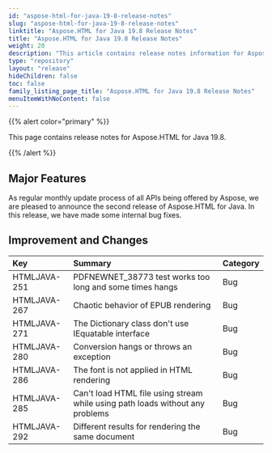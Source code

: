 ```yaml
---
id: "aspose-html-for-java-19-8-release-notes"
slug: "aspose-html-for-java-19-8-release-notes"
linktitle: "Aspose.HTML for Java 19.8 Release Notes"
title: "Aspose.HTML for Java 19.8 Release Notes"
weight: 20
description: "This article contains release notes information for Aspose.HTML for .Java 19.8."
type: "repository"
layout: "release"
hideChildren: false
toc: false
family_listing_page_title: "Aspose.HTML for Java 19.8 Release Notes"
menuItemWithNoContent: false
---
```


{{% alert color="primary" %}} 

This page contains release notes for Aspose.HTML for Java 19.8.

{{% /alert %}}

## Major Features

As regular monthly update process of all APIs being offered by Aspose, we are pleased to announce the second release of Aspose.HTML for Java. In this release, we have made some internal bug fixes.

## Improvement and Changes

|**Key**|**Summary**|**Category**|
| :- | :- | :- |
|HTMLJAVA-251|PDFNEWNET_38773 test works too long and some times hangs|Bug|
|HTMLJAVA-267|Chaotic behavior of EPUB rendering|Bug|
|HTMLJAVA-271|The Dictionary class don't use IEquatable interface|Bug|
|HTMLJAVA-280|Conversion hangs or throws an exception|Bug|
|HTMLJAVA-286|The font is not applied in HTML rendering|Bug|
|HTMLJAVA-285|Can't load HTML file using stream while using path loads without any problems|Bug|
|HTMLJAVA-292|Different results for rendering the same document |Bug|